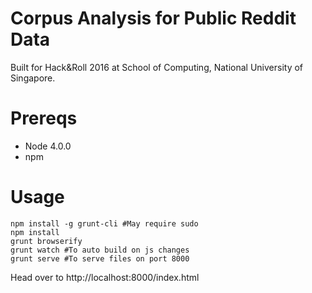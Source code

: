 # Corpus Analysis for Public Reddit Data

Built for Hack&Roll 2016 at School of Computing, National University of Singapore.

# Prereqs
* Node 4.0.0
* npm

# Usage
```
npm install -g grunt-cli #May require sudo
npm install
grunt browserify
grunt watch #To auto build on js changes
grunt serve #To serve files on port 8000
```

Head over to http://localhost:8000/index.html
